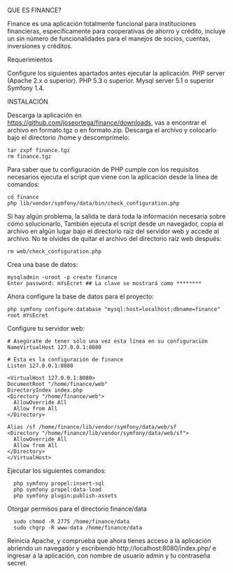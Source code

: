 QUE ES FINANCE?

Finance es una aplicación totalmente funcional para instituciones financieras, específicamente para cooperativas de ahorro y crédito, incluye un sin número de funcionalidades para el manejos de socios, cuentas, inversiones y créditos.

Requerimientos

Configure los siguientes apartados antes ejecutar la aplicación.
  PHP server (Apache 2.x o superior).
  PHP 5.3 o superior.
  Mysql server 5.1 o superior
  Symfony 1.4.

INSTALACIÓN

Descarga la aplicación en https://github.com/joseortega/finance/downloads, vas a encontrar el archivo en formato.tgz o en formato.zip. Descarga el archivo y colocarlo bajo el directorio /home y descomprímelo: 

```
tar zxpf finance.tgz
rm finance.tgz
```
Para saber que tu configuración de PHP cumple con los requisitos necesarios ejecuta el script que viene con la aplicación desde la línea de comandos:

```
cd finance
php lib/vendor/symfony/data/bin/check_configuration.php
```
Si hay algún problema, la salida te dará toda la información necesaria sobre cómo solucionarlo, También ejecuta el script desde un navegador, copia el archivo en algún lugar bajo el directorio raíz del servidor web y accede al archivo. No te olvides de quitar el archivo del directorio raíz web después:

```
rm web/check_configuration.php
```
Crea una base de datos:

```
mysqladmin -uroot -p create finance
Enter password: mYsEcret ## La clave se mostrará como ********

```
Ahora configure la base de datos para el proyecto:

```
php symfony configure:database "mysql:host=localhost;dbname=finance" root mYsEcret
```
Configure tu servidor web:

```
# Asegúrate de tener sólo una vez esta línea en su configuración
NameVirtualHost 127.0.0.1:8080

# Esta es la configuración de finance
Listen 127.0.0.1:8080

<VirtualHost 127.0.0.1:8080>
DocumentRoot "/home/finance/web"
DirectoryIndex index.php
<Directory "/home/finance/web">
  AllowOverride All
  Allow from All
</Directory>

Alias /sf /home/finance/lib/vendor/symfony/data/web/sf
<Directory "/home/finance/lib/vendor/symfony/data/web/sf">
  AllowOverride All
  Allow from All
</Directory>
</VirtualHost>

```
 
Ejecutar los siguientes comandos:

```
  php symfony propel:insert-sql
  php symfony propel:data-load
  php symfony plugin:publish-assets 
```
Otorgar permisos para el directorio finance/data

```
  sudo chmod -R 2775 /home/finance/data
  sudo chgrp -R www-data /home/finance/data
```
Reinicia Apache, y comprueba que ahora tienes acceso a la aplicación abriendo un navegador y escribiendo http://localhost:8080/index.php/ e ingresar a la aplicación, con nombre de usuario admin y tu contraseña secret.
